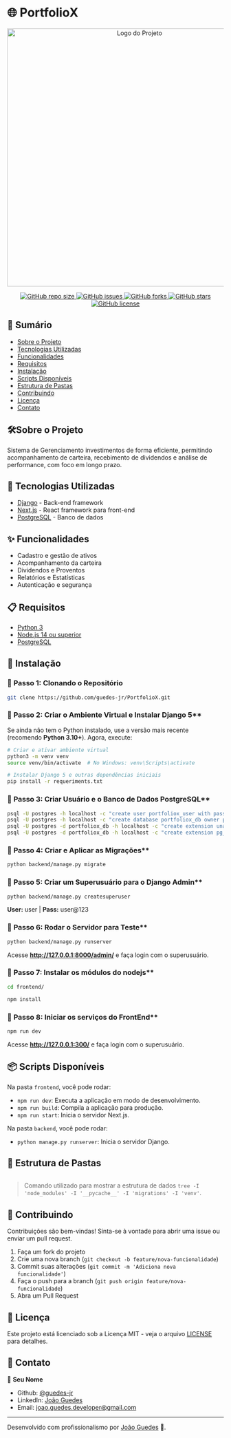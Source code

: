 
# 🌐 PortfolioX
<div align="center">
  <img src="https://www.4devs.com.br/4devs_gerador_imagem.php?acao=gerar_imagem&txt_largura=800&txt_altura=600&extensao=png&fundo_r=0.06274509803921569&fundo_g=0.996078431372549&fundo_b=0.9568627450980393&texto_r=0&texto_g=0&texto_b=0&texto=Imagem%20do%20projeto&tamanho_fonte=30" alt="Logo do Projeto" width="600"/>
</div>

<p align="center">
  <a href="https://github.com/guedes-jr/PortfolioX">
    <img alt="GitHub repo size" src="https://img.shields.io/github/repo-size/guedes-jr/PortfolioX">
  </a>
  <a href="https://github.com/guedes-jr/PortfolioX/issues">
    <img alt="GitHub issues" src="https://img.shields.io/github/issues/guedes-jr/PortfolioX">
  </a>
  <a href="https://github.com/guedes-jr/PortfolioX/network">
    <img alt="GitHub forks" src="https://img.shields.io/github/forks/guedes-jr/PortfolioX">
  </a>
  <a href="https://github.com/guedes-jr/PortfolioX/stargazers">
    <img alt="GitHub stars" src="https://img.shields.io/github/stars/guedes-jr/PortfolioX">
  </a>
  <a href="https://github.com/guedes-jr/PortfolioX/blob/main/LICENSE">
    <img alt="GitHub license" src="https://img.shields.io/github/license/guedes-jr/PortfolioX">
  </a>
</p>

## 📝 Sumário

- [Sobre o Projeto](#%EF%B8%8Fsobre-o-projeto)
- [Tecnologias Utilizadas](#-tecnologias-utilizadas)
- [Funcionalidades](#-funcionalidades)
- [Requisitos](#-requisitos)
- [Instalação](#-instalação)
- [Scripts Disponíveis](#-scripts-disponíveis)
- [Estrutura de Pastas](#-estrutura-de-pastas)
- [Contribuindo](#-contribuindo)
- [Licença](#-licença)
- [Contato](#-contato)

## 🛠️Sobre o Projeto

Sistema de Gerenciamento investimentos de forma eficiente, permitindo acompanhamento de carteira, recebimento de dividendos e análise de performance, com foco em longo prazo.

## 🧰 Tecnologias Utilizadas

- [Django](https://www.djangoproject.com/) - Back-end framework
- [Next.js](https://nextjs.org/) - React framework para front-end
- [PostgreSQL](https://www.postgresql.org/) - Banco de dados

## ✨ Funcionalidades

- Cadastro e gestão de ativos
- Acompanhamento da carteira
- Dividendos e Proventos
- Relatórios e Estatísticas
- Autenticação e segurança

## 📋 Requisitos

- [Python 3](https://www.python.org/downloads/release/python-315/)
- [Node.js 14 ou superior](https://nodejs.org/pt/blog/release/v14.17.3)
- [PostgreSQL](https://www.postgresql.org/)

## 🚀 Instalação

### 📌 **Passo 1:** Clonando o Repositório

```bash
git clone https://github.com/guedes-jr/PortfolioX.git
```

### 📌 **Passo 2:** Criar o Ambiente Virtual e Instalar Django 5**  
Se ainda não tem o Python instalado, use a versão mais recente (recomendo **Python 3.10+**). Agora, execute:  

```bash
# Criar e ativar ambiente virtual
python3 -m venv venv  
source venv/bin/activate  # No Windows: venv\Scripts\activate

# Instalar Django 5 e outras dependências iniciais
pip install -r requeriments.txt
```

### 📌 **Passo 3:** Criar Usuário e o Banco de Dados PostgreSQL**  
```bash
psql -U postgres -h localhost -c "create user portfoliox_user with password 'portfoliox'";
psql -U postgres -h localhost -c "create database portfoliox_db owner portfoliox_user;";
psql -U postgres -d portfoliox_db -h localhost -c "create extension unaccent";
psql -U postgres -d portfoliox_db -h localhost -c "create extension pg_trgm";
```

### 📌 **Passo 4:** Criar e Aplicar as Migrações**  
```bash
python backend/manage.py migrate
```

### 📌 **Passo 5:** Criar um Superusuário para o Django Admin**  
```bash
python backend/manage.py createsuperuser
```
**User:** user | **Pass:** user@123

### 📌 **Passo 6:** Rodar o Servidor para Teste**  
```bash
python backend/manage.py runserver
```
Acesse **http://127.0.0.1:8000/admin/** e faça login com o superusuário.

### 📌 **Passo 7:** Instalar os módulos do nodejs**  
```bash
cd frontend/

npm install
```

### 📌 **Passo 8:** Iniciar os serviços do FrontEnd**  
```bash
npm run dev
```
Acesse **http://127.0.0.1:300/** e faça login com o superusuário.  

## 📦 Scripts Disponíveis

Na pasta `frontend`, você pode rodar:

- `npm run dev`: Executa a aplicação em modo de desenvolvimento.
- `npm run build`: Compila a aplicação para produção.
- `npm run start`: Inicia o servidor Next.js.

Na pasta `backend`, você pode rodar:

- `python manage.py runserver`: Inicia o servidor Django.

## 📁 Estrutura de Pastas

```plaintext

```
> Comando utilizado para mostrar a estrutura de dados `tree -I 'node_modules' -I '__pycache__' -I 'migrations' -I 'venv'`.

## 🤝 Contribuindo

Contribuições são bem-vindas! Sinta-se à vontade para abrir uma issue ou enviar um pull request.

1. Faça um fork do projeto
2. Crie uma nova branch (`git checkout -b feature/nova-funcionalidade`)
3. Commit suas alterações (`git commit -m 'Adiciona nova funcionalidade'`)
4. Faça o push para a branch (`git push origin feature/nova-funcionalidade`)
5. Abra um Pull Request

## 📄 Licença

Este projeto está licenciado sob a Licença MIT - veja o arquivo [LICENSE](LICENSE) para detalhes.

## 📧 Contato

👤 **Seu Nome**

- Github: [@guedes-jr](https://github.com/guedes-jr)
- LinkedIn: [João Guedes](https://www.linkedin.com/in/jo%C3%A3o-guedes-36a440135)
- Email: joao.guedes.developer@gmail.com

---

Desenvolvido com profissionalismo por [João Guedes](https://github.com/guedes-jr) 🤖.
